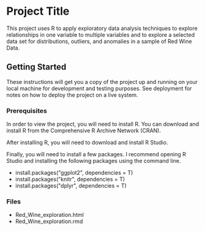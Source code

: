 # Project Title

This project uses R to apply exploratory data analysis techniques to explore relationships in one variable to multiple 
variables and to explore a selected data set for distributions, outliers, and anomalies in a sample of Red Wine Data. 

## Getting Started

These instructions will get you a copy of the project up and running on your local machine for development and testing purposes. See deployment for notes on how to deploy the project on a live system.

### Prerequisites

In order to view the project, you will need to install R. You can download and install R from the Comprehensive R Archive Network (CRAN).

After installing R, you will need to download and install R Studio. 

Finally, you will need to install a few packages. I recommend opening R Studio and installing the following packages using the command line.


* install.packages("ggplot2", dependencies = T) 
* install.packages("knitr", dependencies = T)
* install.packages("dplyr", dependencies = T)



### Files 
* Red_Wine_exploration.html
* Red_Wine_exploration.rmd
